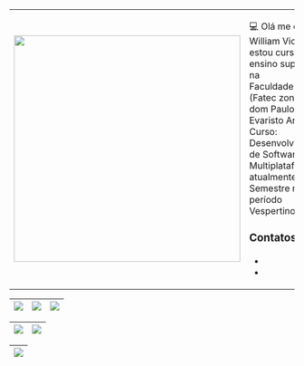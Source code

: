 <table border="0" cellspacing="0" cellpadding="0">
  <tr>
    <td style="border: 0";>
      <img width="400" src="https://i.imgur.com/bXxIgrd.png" />
    </td>
    <td style="border: 0";>
      <p>
        💻 Olá me chamo William Victor, estou cursando ensino superior na <br> Faculdade (Fatec zona sul - dom Paulo Evaristo Arns) Curso: Desenvolvimento <br> de Software Multiplataforma, atualmente no 3° Semestre no período Vespertino.
      </p>
      <h3>Contatos</h3>
      <ul>
        <li>
           <a href="https://www.instagram.com/william_fraga00/"><img src="https://img.shields.io/badge/Instagram-E4405F?style=for-the-badge&logo=instagram&logoColor=white" alt="" srcset=""></a>
        </li>
        <li>
          <a href="https://www.linkedin.com/in/william-victor-soares-silva-marques-fraga-1a7104233/"><img src="https://img.shields.io/badge/LinkedIn-0077B5?style=for-the-badge&logo=linkedin&logoColor=white" alt="" srcset=""></a>
        </li>
      </ul>
    </td>
  </tr>
</table>





| ![](http://github-profile-summary-cards.vercel.app/api/cards/stats?username=WilliamFraga21&theme=midnight_purple) | ![](http://github-profile-summary-cards.vercel.app/api/cards/repos-per-language?username=WilliamFraga21&theme=midnight_purple) | ![](http://github-profile-summary-cards.vercel.app/api/cards/most-commit-language?username=WilliamFraga21&theme=midnight_purple) |
| :-: | :-: | :-: |


| ![](http://github-profile-summary-cards.vercel.app/api/cards/profile-details?username=WilliamFraga21&theme=midnight_purple) | [![](https://streak-stats.demolab.com/?user=DenverCoder1&theme=midnight-purple)](https://git.io/streak-stats) |
| :-: | :-: |


| [![](https://streak-stats.demolab.com/?user=DenverCoder1&theme=midnight-purple)](https://git.io/streak-stats) |
| :-: |




